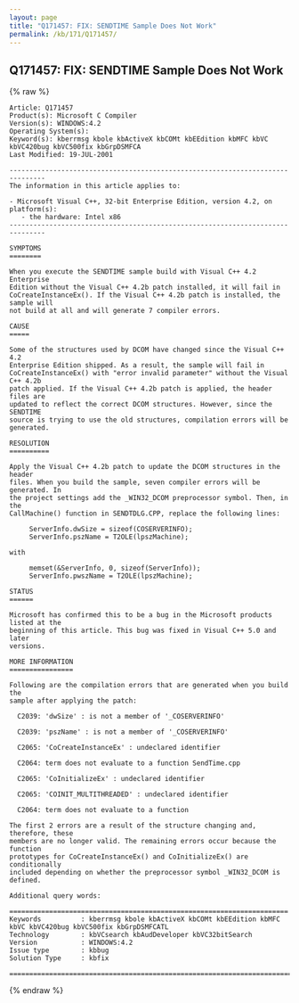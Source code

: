 ```yaml
---
layout: page
title: "Q171457: FIX: SENDTIME Sample Does Not Work"
permalink: /kb/171/Q171457/
---
```


## Q171457: FIX: SENDTIME Sample Does Not Work

{% raw %}

	Article: Q171457
	Product(s): Microsoft C Compiler
	Version(s): WINDOWS:4.2
	Operating System(s): 
	Keyword(s): kberrmsg kbole kbActiveX kbCOMt kbEEdition kbMFC kbVC kbVC420bug kbVC500fix kbGrpDSMFCA
	Last Modified: 19-JUL-2001
	
	-------------------------------------------------------------------------------
	The information in this article applies to:
	
	- Microsoft Visual C++, 32-bit Enterprise Edition, version 4.2, on platform(s):
	   - the hardware: Intel x86 
	-------------------------------------------------------------------------------
	
	SYMPTOMS
	========
	
	When you execute the SENDTIME sample build with Visual C++ 4.2 Enterprise
	Edition without the Visual C++ 4.2b patch installed, it will fail in
	CoCreateInstanceEx(). If the Visual C++ 4.2b patch is installed, the sample will
	not build at all and will generate 7 compiler errors.
	
	CAUSE
	=====
	
	Some of the structures used by DCOM have changed since the Visual C++ 4.2
	Enterprise Edition shipped. As a result, the sample will fail in
	CoCreateInstanceEx() with "error invalid parameter" without the Visual C++ 4.2b
	patch applied. If the Visual C++ 4.2b patch is applied, the header files are
	updated to reflect the correct DCOM structures. However, since the SENDTIME
	source is trying to use the old structures, compilation errors will be
	generated.
	
	RESOLUTION
	==========
	
	Apply the Visual C++ 4.2b patch to update the DCOM structures in the header
	files. When you build the sample, seven compiler errors will be generated. In
	the project settings add the _WIN32_DCOM preprocessor symbol. Then, in the
	CallMachine() function in SENDTDLG.CPP, replace the following lines:
	
	     ServerInfo.dwSize = sizeof(COSERVERINFO);
	     ServerInfo.pszName = T2OLE(lpszMachine);
	
	with
	
	     memset(&ServerInfo, 0, sizeof(ServerInfo));
	     ServerInfo.pwszName = T2OLE(lpszMachine);
	
	STATUS
	======
	
	Microsoft has confirmed this to be a bug in the Microsoft products listed at the
	beginning of this article. This bug was fixed in Visual C++ 5.0 and later
	versions.
	
	MORE INFORMATION
	================
	
	Following are the compilation errors that are generated when you build the
	sample after applying the patch:
	
	  C2039: 'dwSize' : is not a member of '_COSERVERINFO'
	
	  C2039: 'pszName' : is not a member of '_COSERVERINFO'
	
	  C2065: 'CoCreateInstanceEx' : undeclared identifier
	
	  C2064: term does not evaluate to a function SendTime.cpp
	
	  C2065: 'CoInitializeEx' : undeclared identifier
	
	  C2065: 'COINIT_MULTITHREADED' : undeclared identifier
	
	  C2064: term does not evaluate to a function
	
	The first 2 errors are a result of the structure changing and, therefore, these
	members are no longer valid. The remaining errors occur because the function
	prototypes for CoCreateInstanceEx() and CoInitializeEx() are conditionally
	included depending on whether the preprocessor symbol _WIN32_DCOM is defined.
	
	Additional query words:
	
	======================================================================
	Keywords          : kberrmsg kbole kbActiveX kbCOMt kbEEdition kbMFC kbVC kbVC420bug kbVC500fix kbGrpDSMFCATL 
	Technology        : kbVCsearch kbAudDeveloper kbVC32bitSearch
	Version           : WINDOWS:4.2
	Issue type        : kbbug
	Solution Type     : kbfix
	
	=============================================================================
	

{% endraw %}
